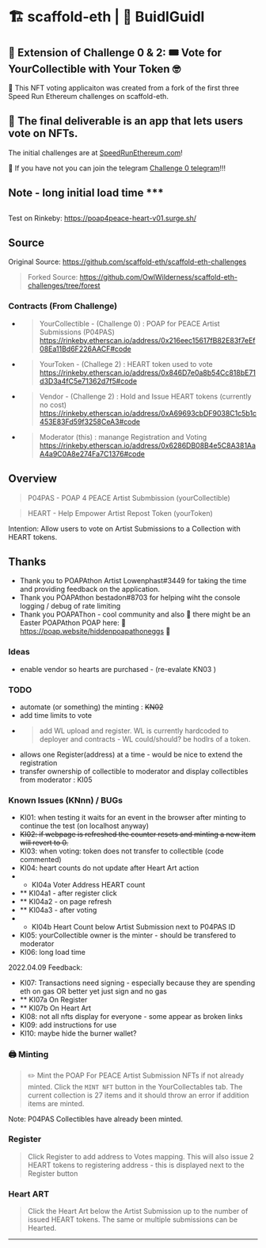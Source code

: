 # 🏗 scaffold-eth | 🏰 BuidlGuidl

## 🚩 Extension of Challenge 0 & 2: 🎟 Vote for YourCollectible with Your Token 🤓

🎫 This NFT voting applicaiton was created from a fork of the first three Speed Run Ethereum challenges on scaffold-eth. 

🌟 The final deliverable is an app that lets users vote on NFTs. 
---

The initial challenges are at [SpeedRunEthereum.com](https://speedrunethereum.com)!

💬 If you have not you can join the telegram [Challenge 0 telegram](https://t.me/+Y2vqXZZ_pEFhMGMx)!!!

## Note - long initial load time ***

##
Test on Rinkeby: https://poap4peace-heart-v01.surge.sh/
 
## Source
Original Source: https://github.com/scaffold-eth/scaffold-eth-challenges
> Forked Source: https://github.com/OwlWilderness/scaffold-eth-challenges/tree/forest

### Contracts (From Challenge)
* > YourCollectible - (Challenge 0) : POAP for PEACE Artist Submissions (P04PAS) https://rinkeby.etherscan.io/address/0x216eec15617fB82E83f7eEf08Ea11Bd6F226AACF#code
* > YourToken - (Challege 2) : HEART token used to vote https://rinkeby.etherscan.io/address/0x846D7e0a8b54Cc818bE71d3D3a4fC5e71362d7f5#code
* > Vendor - (Challenge 2) : Hold and Issue HEART tokens (currently no cost) https://rinkeby.etherscan.io/address/0xA69693cbDF9038C1c5b1c453E83Fd59f3258CeA3#code
* > Moderator (this) : manange Registration and Voting https://rinkeby.etherscan.io/address/0x6286DB08B4e5C8A381AaA4a9C0A8e274Fa7C1376#code

## Overview
> P04PAS - POAP 4 PEACE Artist Submbission (yourCollectible)

> HEART - Help Empower Artist Repost Token (yourToken)

Intention: Allow users to vote on Artist Submissions to a Collection with HEART tokens.  

## Thanks
* Thank you to POAPAthon Artist Lowenphast#3449 for taking the time and providing feedback on the application.
* Thank you POAPAthon bestadon#8703 for helping wiht the console logging / debug of rate limiting
* Thank you POAPAThon - cool community and also 🥚 there might be an Easter POAPAthon POAP here: 🐰 https://poap.website/hiddenpoapathoneggs 🌷

### Ideas
* enable vendor so hearts are purchased - (re-evalate KN03 )

### TODO
* automate (or something) the minting : ~~KN02~~
* add time limits to vote
* > add WL upload and register. WL is currently hardcoded to deployer and contracts - WL could/should? be hodlrs of a token.
* allows one Register(address) at a time - would be nice to extend the registration 
* transfer ownership of collectible to moderator and display collectibles from moderator : KI05

### Known Issues (KNnn) / BUGs 
* KI01: when testing it waits for an event in the browser after minting to continue the test (on localhost anyway)
* ~~KI02: if webpage is refreshed the counter resets and minting a new item will revert to 0.~~
* KI03: when voting: token does not transfer to collectible (code commented)
* KI04: heart counts do not update after Heart Art action 
* * KI04a Voter Address HEART count 
* ** KI04a1 - after register click
* ** KI04a2 - on page refresh
* ** KI04a3 - after voting
* * KI04b Heart Count below Artist Submission next to P04PAS ID 
* KI05: yourCollectible owner is the minter - should be transfered to moderator
* KI06: long load time


2022.04.09 Feedback:
* KI07: Transactions need signing - especially because they are spending eth on gas OR better yet just sign and no gas
* ** KI07a On Register
* ** KI07b On Heart Art
* KI08: not all nfts display for everyone - some appear as broken links
* KI09: add instructions for use
* KI10: maybe hide the burner wallet?



### 🖨 Minting 

> ✏️ Mint the POAP For PEACE Artist Submission NFTs if not already minted. Click the `MINT NFT` button in the YourCollectables tab.  The current collection is 27 items and it should throw an error if addition items are minted.  

Note: P04PAS Collectibles have already been minted.

### Register
> Click Register to add address to Votes mapping. This will also issue 2 HEART tokens to registering address - this is displayed next to the Register button

### Heart ART
> Click the Heart Art below the Artist Submission up to the number of issued HEART tokens.  The same or multiple submissions can be Hearted.

---
